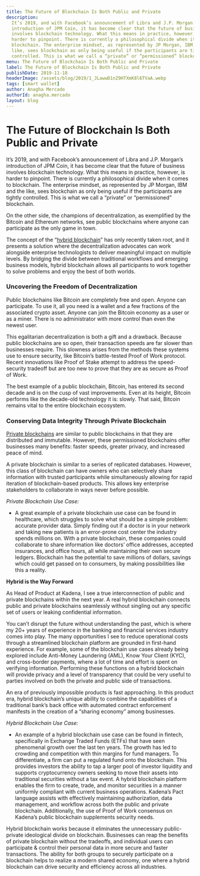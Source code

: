 ```yaml
---
title: The Future of Blockchain Is Both Public and Private
description:
  It’s 2019, and with Facebook’s announcement of Libra and J.P. Morgan’s
  introduction of JPM Coin, it has become clear that the future of business
  involves blockchain technology. What this means in practice, however, is
  harder to pinpoint. There is currently a philosophical divide when it comes to
  blockchain. The enterprise mindset, as represented by JP Morgan, IBM and the
  like, sees blockchain as only being useful if the participants are tightly
  controlled. This is what we call a “private” or “permissioned” blockchain.
menu: The Future of Blockchain Is Both Public and Private
label: The Future of Blockchain Is Both Public and Private
publishDate: 2019-11-18
headerImage: /assets/blog/2019/1_JLawwD1nZ9HTXmK8l6TVaA.webp
tags: [smart wallet]
author: Anagha Mercado
authorId: anagha.mercado
layout: blog
---
```


# The Future of Blockchain Is Both Public and Private

It’s 2019, and with Facebook’s announcement of Libra and J.P. Morgan’s
introduction of JPM Coin, it has become clear that the future of business
involves blockchain technology. What this means in practice, however, is harder
to pinpoint. There is currently a philosophical divide when it comes to
blockchain. The enterprise mindset, as represented by JP Morgan, IBM and the
like, sees blockchain as only being useful if the participants are tightly
controlled. This is what we call a “private” or “permissioned” blockchain.

On the other side, the champions of decentralization, as exemplified by the
Bitcoin and Ethereum networks, see public blockchains where anyone can
participate as the only game in town.

The concept of the
“[hybrid blockchain](/blogchain/2019/hybrid-blockchain-101-2019-10-23)” has only
recently taken root, and it presents a solution where the decentralization
advocates can work alongside enterprise technologists to deliver meaningful
impact on multiple levels. By bridging the divide between traditional workflows
and emerging business models, hybrid blockchain allows all participants to work
together to solve problems and enjoy the best of both worlds.

### Uncovering the Freedom of Decentralization

Public blockchains like Bitcoin are completely free and open. Anyone can
participate. To use it, all you need is a wallet and a few fractions of the
associated crypto asset. Anyone can join the Bitcoin economy as a user or as a
miner. There is no administrator with more control than even the newest user.

This egalitarian decentralization is both a gift and a drawback. Because public
blockchains are so open, their transaction speeds are far slower than businesses
require. This slowness arises from the methods these systems use to ensure
security, like Bitcoin’s battle-tested Proof of Work protocol. Recent
innovations like Proof of Stake attempt to address the speed-security tradeoff
but are too new to prove that they are as secure as Proof of Work.

The best example of a public blockchain, Bitcoin, has entered its second decade
and is on the cusp of vast improvements. Even at its height, Bitcoin performs
like the decade-old technology it is: slowly. That said, Bitcoin remains vital
to the entire blockchain ecosystem.

### **Conserving Data Integrity Through Private Blockchain**

[Private blockchains](/blogchain/2019/scalablebft-kadenas-private-blockchain-101-2019-03-09)
are similar to public blockchains in that they are distributed and immutable.
However, these permissioned blockchains offer businesses many benefits: faster
speeds, greater privacy, and increased peace of mind.

A private blockchain is similar to a series of replicated databases. However,
this class of blockchain can have owners who can selectively share information
with trusted participants while simultaneously allowing for rapid iteration of
blockchain-based products. This allows key enterprise stakeholders to
collaborate in ways never before possible.

_Private Blockchain Use Case:_

- A great example of a private blockchain use case can be found in healthcare,
  which struggles to solve what should be a simple problem: accurate provider
  data. Simply finding out if a doctor is in your network and taking new
  patients is an error-prone cost center the industry spends millions on. With a
  private blockchain, these companies could collaborate to share information
  like doctors’ office addresses, accepted insurances, and office hours, all
  while maintaining their own secure ledgers. Blockchain has the potential to
  save millions of dollars, savings which could get passed on to consumers, by
  making possibilities like this a reality.

**Hybrid is the Way Forward**

As Head of Product at Kadena, I see a true interconnection of public and private
blockchains within the next year. A real hybrid blockchain connects public and
private blockchains seamlessly without singling out any specific set of users or
leaking confidential information.

You can’t disrupt the future without understanding the past, which is where my
20+ years of experience in the banking and financial services industry comes
into play. The many opportunities I see to reduce operational costs through a
streamlined blockchain platform are grounded in first-hand experience. For
example, some of the blockchain use cases already being explored include
Anti-Money Laundering (AML), Know Your Client (KYC), and cross-border payments,
where a lot of time and effort is spent on verifying information. Performing
these functions on a hybrid blockchain will provide privacy and a level of
transparency that could be very useful to parties involved on both the private
and public side of transactions.

An era of previously impossible products is fast approaching. In this product
era, hybrid blockchain’s unique ability to combine the capabilities of a
traditional bank’s back office with automated contract enforcement manifests in
the creation of a “sharing economy” among businesses.

_Hybrid Blockchain Use Case:_

- An example of a hybrid blockchain use case can be found in fintech,
  specifically in Exchange Traded Funds (ETFs) that have seen phenomenal growth
  over the last ten years. The growth has led to crowding and competition with
  thin margins for fund managers. To differentiate, a firm can put a regulated
  fund onto the blockchain. This provides investors the ability to tap a larger
  pool of investor liquidity and supports cryptocurrency owners seeking to move
  their assets into traditional securities without a tax event. A hybrid
  blockchain platform enables the firm to create, trade, and monitor securities
  in a manner uniformly compliant with current business operations. Kadena’s
  Pact language assists with effectively maintaining authorization, data
  management, and workflow across both the public and private blockchain.
  Additionally, the use of Proof of Work consensus on Kadena’s public blockchain
  supplements security needs.

Hybrid blockchain works because it eliminates the unnecessary public-private
ideological divide on blockchain. Businesses can reap the benefits of private
blockchain without the tradeoffs, and individual users can participate & control
their personal data in more secure and faster transactions. The ability for both
groups to securely participate on a blockchain helps to realize a modern shared
economy, one where a hybrid blockchain can drive security and efficiency across
all industries.
